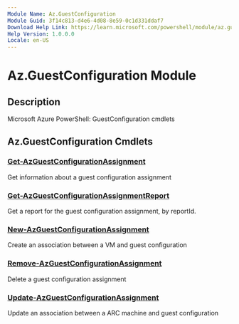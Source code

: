 ```yaml
---
Module Name: Az.GuestConfiguration
Module Guid: 3f14c813-d4e6-4d08-8e59-0c1d331ddaf7
Download Help Link: https://learn.microsoft.com/powershell/module/az.guestconfiguration
Help Version: 1.0.0.0
Locale: en-US
---
```


# Az.GuestConfiguration Module
## Description
Microsoft Azure PowerShell: GuestConfiguration cmdlets

## Az.GuestConfiguration Cmdlets
### [Get-AzGuestConfigurationAssignment](Get-AzGuestConfigurationAssignment.md)
Get information about a guest configuration assignment

### [Get-AzGuestConfigurationAssignmentReport](Get-AzGuestConfigurationAssignmentReport.md)
Get a report for the guest configuration assignment, by reportId.

### [New-AzGuestConfigurationAssignment](New-AzGuestConfigurationAssignment.md)
Create an association between a VM and guest configuration

### [Remove-AzGuestConfigurationAssignment](Remove-AzGuestConfigurationAssignment.md)
Delete a guest configuration assignment

### [Update-AzGuestConfigurationAssignment](Update-AzGuestConfigurationAssignment.md)
Update an association between a ARC machine and guest configuration

